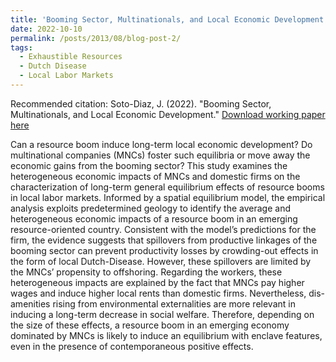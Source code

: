 ```yaml
---
title: 'Booming Sector, Multinationals, and Local Economic Development'
date: 2022-10-10
permalink: /posts/2013/08/blog-post-2/
tags:
  - Exhaustible Resources
  - Dutch Disease
  - Local Labor Markets
---
```


Recommended citation: Soto-Diaz, J. (2022). "Booming Sector, Multinationals, and Local Economic Development." [Download working paper here](https://rdcu.be/cW9RS)

Can a resource boom induce long-term local economic development? Do multinational companies (MNCs) foster such equilibria or move away the economic gains from the booming sector? This study examines the heterogeneous economic impacts of MNCs and domestic firms on the characterization of long-term general equilibrium effects of resource booms in local labor markets. Informed by a spatial equilibrium model, the empirical analysis exploits predetermined geology to identify the average and heterogeneous economic impacts of a resource boom in an emerging resource-oriented country. Consistent with the model’s predictions for the firm, the evidence suggests that spillovers from productive linkages of the booming sector can prevent productivity losses by crowding-out effects in the form of local Dutch-Disease. However, these spillovers are limited by the MNCs’ propensity to offshoring. Regarding the workers, these heterogeneous impacts are explained by the fact that MNCs pay higher wages and induce higher local rents than domestic firms. Nevertheless, dis-amenities rising from environmental externalities are more relevant in inducing a long-term decrease in social welfare. Therefore, depending on the size of these effects, a resource boom in an emerging economy dominated by MNCs is likely to induce an equilibrium with enclave features, even in the presence of contemporaneous positive effects.




